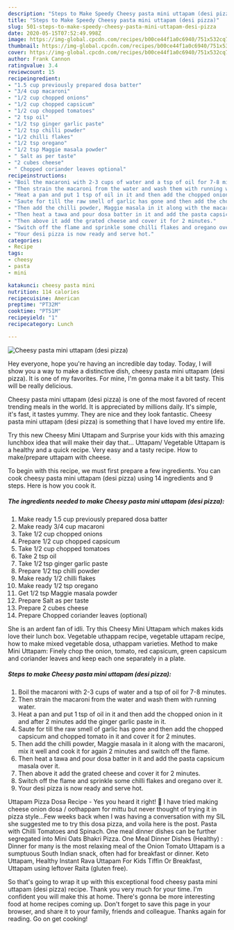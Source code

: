 ```yaml
---
description: "Steps to Make Speedy Cheesy pasta mini uttapam (desi pizza)"
title: "Steps to Make Speedy Cheesy pasta mini uttapam (desi pizza)"
slug: 501-steps-to-make-speedy-cheesy-pasta-mini-uttapam-desi-pizza
date: 2020-05-15T07:52:49.998Z
image: https://img-global.cpcdn.com/recipes/b00ce44f1a0c6940/751x532cq70/cheesy-pasta-mini-uttapam-desi-pizza-recipe-main-photo.jpg
thumbnail: https://img-global.cpcdn.com/recipes/b00ce44f1a0c6940/751x532cq70/cheesy-pasta-mini-uttapam-desi-pizza-recipe-main-photo.jpg
cover: https://img-global.cpcdn.com/recipes/b00ce44f1a0c6940/751x532cq70/cheesy-pasta-mini-uttapam-desi-pizza-recipe-main-photo.jpg
author: Frank Cannon
ratingvalue: 3.4
reviewcount: 15
recipeingredient:
- "1.5 cup previously prepared dosa batter"
- "3/4 cup macaroni"
- "1/2 cup chopped onions"
- "1/2 cup chopped capsicum"
- "1/2 cup chopped tomatoes"
- "2 tsp oil"
- "1/2 tsp ginger garlic paste"
- "1/2 tsp chilli powder"
- "1/2 chilli flakes"
- "1/2 tsp oregano"
- "1/2 tsp Maggie masala powder"
- " Salt as per taste"
- "2 cubes cheese"
- " Chopped coriander leaves optional"
recipeinstructions:
- "Boil the macaroni with 2-3 cups of water and a tsp of oil for 7-8 minutes."
- "Then strain the macaroni from the water and wash them with running water."
- "Heat a pan and put 1 tsp of oil in it and then add the chopped onion in it and after 2 minutes add the ginger garlic paste in it."
- "Saute for till the raw smell of garlic has gone and then add the chopped capsicum and chopped tomato in it and cover it for 2 minutes."
- "Then add the chilli powder, Maggie masala in it along with the macaroni, mix it well and cook it for again 2 minutes and switch off the flame."
- "Then heat a tawa and pour dosa batter in it and add the pasta capsicum masala over it."
- "Then above it add the grated cheese and cover it for 2 minutes."
- "Switch off the flame and sprinkle some chilli flakes and oregano over it."
- "Your desi pizza is now ready and serve hot."
categories:
- Recipe
tags:
- cheesy
- pasta
- mini

katakunci: cheesy pasta mini 
nutrition: 114 calories
recipecuisine: American
preptime: "PT32M"
cooktime: "PT51M"
recipeyield: "1"
recipecategory: Lunch

---
```



![Cheesy pasta mini uttapam (desi pizza)](https://img-global.cpcdn.com/recipes/b00ce44f1a0c6940/751x532cq70/cheesy-pasta-mini-uttapam-desi-pizza-recipe-main-photo.jpg)

Hey everyone, hope you're having an incredible day today. Today, I will show you a way to make a distinctive dish, cheesy pasta mini uttapam (desi pizza). It is one of my favorites. For mine, I'm gonna make it a bit tasty. This will be really delicious.

Cheesy pasta mini uttapam (desi pizza) is one of the most favored of recent trending meals in the world. It is appreciated by millions daily. It's simple, it's fast, it tastes yummy. They are nice and they look fantastic. Cheesy pasta mini uttapam (desi pizza) is something that I have loved my entire life.

Try this new Cheesy Mini Uttapam and Surprise your kids with this amazing lunchbox idea that will make their day that… Uttapam/ Vegetable Uttapam is a healthy and a quick recipe. Very easy and a tasty recipe. How to make/prepare uttapam with cheese.


To begin with this recipe, we must first prepare a few ingredients. You can cook cheesy pasta mini uttapam (desi pizza) using 14 ingredients and 9 steps. Here is how you cook it.

<!--inarticleads1-->

##### The ingredients needed to make Cheesy pasta mini uttapam (desi pizza):

1. Make ready 1.5 cup previously prepared dosa batter
1. Make ready 3/4 cup macaroni
1. Take 1/2 cup chopped onions
1. Prepare 1/2 cup chopped capsicum
1. Take 1/2 cup chopped tomatoes
1. Take 2 tsp oil
1. Take 1/2 tsp ginger garlic paste
1. Prepare 1/2 tsp chilli powder
1. Make ready 1/2 chilli flakes
1. Make ready 1/2 tsp oregano
1. Get 1/2 tsp Maggie masala powder
1. Prepare  Salt as per taste
1. Prepare 2 cubes cheese
1. Prepare  Chopped coriander leaves (optional)


She is an ardent fan of idli. Try this Cheesy Mini Uttapam which makes kids love their lunch box. Vegetable uthappam recipe, vegetable uttapam recipe, how to make mixed vegetable dosa, uthappam varieties. Method to make Mini Uttapam: Finely chop the onion, tomato, red capsicum, green capsicum and coriander leaves and keep each one separately in a plate. 

<!--inarticleads2-->

##### Steps to make Cheesy pasta mini uttapam (desi pizza):

1. Boil the macaroni with 2-3 cups of water and a tsp of oil for 7-8 minutes.
1. Then strain the macaroni from the water and wash them with running water.
1. Heat a pan and put 1 tsp of oil in it and then add the chopped onion in it and after 2 minutes add the ginger garlic paste in it.
1. Saute for till the raw smell of garlic has gone and then add the chopped capsicum and chopped tomato in it and cover it for 2 minutes.
1. Then add the chilli powder, Maggie masala in it along with the macaroni, mix it well and cook it for again 2 minutes and switch off the flame.
1. Then heat a tawa and pour dosa batter in it and add the pasta capsicum masala over it.
1. Then above it add the grated cheese and cover it for 2 minutes.
1. Switch off the flame and sprinkle some chilli flakes and oregano over it.
1. Your desi pizza is now ready and serve hot.


Uttapam Pizza Dosa Recipe - Yes you heard it right! 🙂 I have tried making cheese onion dosa / oothappam for mittu but never thought of trying it in pizza style…Few weeks back when I was having a conversation with my SIL she suggested me to try this dosa pizza, and voila here is the post. Pasta with Chilli Tomatoes and Spinach. One meal dinner dishes can be further segregated into Mini Oats Bhakri Pizza. One Meal Dinner Dishes (Healthy) : Dinner for many is the most relaxing meal of the Onion Tomato Uttapam is a sumptuous South Indian snack, often had for breakfast or dinner. Keto Uttapam, Healthy Instant Rava Uttapam For Kids Tiffin Or Breakfast, Uttapam using leftover Raita (gluten free). 

So that's going to wrap it up with this exceptional food cheesy pasta mini uttapam (desi pizza) recipe. Thank you very much for your time. I'm confident you will make this at home. There's gonna be more interesting food at home recipes coming up. Don't forget to save this page in your browser, and share it to your family, friends and colleague. Thanks again for reading. Go on get cooking!
